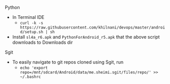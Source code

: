 Python

- In Terminal IDE
  - `curl -k -s https://raw.githubusercontent.com/khilnani/devops/master/android/setup.sh | sh`
- Install `sl4a_r6.apk` and `PythonForAndroid_r5.apk` that the above script downloads to Downloads dir 


Sgit

- To easily navigate to git repos cloned using Sgit, run   
  - `echo 'export repo=/mnt/sdcard/Android/data/me.sheimi.sgit/files/repo/' >> ~/.bashrc`
